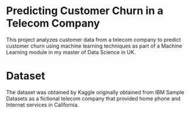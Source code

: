 # Predicting Customer Churn in a Telecom Company
This project analyzes customer data from a telecom company to predict customer churn using machine learning techniques as part of a Machine Learning module in my master of Data Science in UK.

# Dataset
The dataset was obtained by Kaggle originally obtained from IBM Sample Datasets as a fictional telecom company that provided home phone and Internet services in California.
